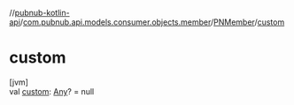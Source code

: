 //[pubnub-kotlin-api](../../../index.md)/[com.pubnub.api.models.consumer.objects.member](../index.md)/[PNMember](index.md)/[custom](custom.md)

# custom

[jvm]\
val [custom](custom.md): [Any](https://kotlinlang.org/api/latest/jvm/stdlib/kotlin/-any/index.html)? = null
